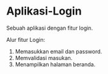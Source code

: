 # Aplikasi-Login
Sebuah aplikasi dengan fitur login. 

Alur fitur Login: 
1. Memasukkan email dan password.
2. Memvalidasi masukan.
3. Menampilkan halaman beranda. 
